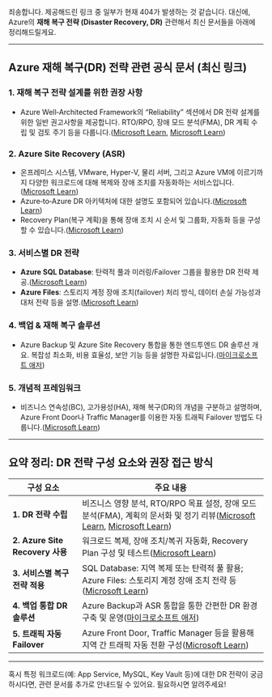 죄송합니다. 제공해드린 링크 중 일부가 현재 404가 발생하는 것 같습니다. 대신에, Azure의 **재해 복구 전략 (Disaster Recovery, DR)** 관련해서 최신 문서들을 아래에 정리해드릴게요.

---

## Azure 재해 복구(DR) 전략 관련 공식 문서 (최신 링크)

### 1. **재해 복구 전략 설계를 위한 권장 사항**

* Azure Well‑Architected Framework의 “Reliability” 섹션에서 DR 전략 설계를 위한 일반 권고사항을 제공합니다. RTO/RPO, 장애 모드 분석(FMA), DR 계획 수립 및 검토 주기 등을 다룹니다.([Microsoft Learn][1], [Microsoft Learn][2])

### 2. **Azure Site Recovery (ASR)**

* 온프레미스 시스템, VMware, Hyper-V, 물리 서버, 그리고 Azure VM에 이르기까지 다양한 워크로드에 대해 복제와 장애 조치를 자동화하는 서비스입니다.([Microsoft Learn][3])
* Azure‑to‑Azure DR 아키텍처에 대한 설명도 포함되어 있습니다.([Microsoft Learn][1])
* Recovery Plan(복구 계획)을 통해 장애 조치 시 순서 및 그룹화, 자동화 등을 구성할 수 있습니다.([Microsoft Learn][4])

### 3. **서비스별 DR 전략**

* **Azure SQL Database**: 탄력적 풀과 미러링/Failover 그룹을 활용한 DR 전략 제공.([Microsoft Learn][5])
* **Azure Files**: 스토리지 계정 장애 조치(failover) 처리 방식, 데이터 손실 가능성과 대처 전략 등을 설명.([Microsoft Learn][4])

### 4. **백업 & 재해 복구 솔루션**

* Azure Backup 및 Azure Site Recovery 통합을 통한 엔드투엔드 DR 솔루션 개요. 복잡성 최소화, 비용 효율성, 보안 기능 등을 설명한 자료입니다.([마이크로소프트 애저][6])

### 5. **개념적 프레임워크**

* 비즈니스 연속성(BC), 고가용성(HA), 재해 복구(DR)의 개념을 구분하고 설명하며, Azure Front Door나 Traffic Manager를 이용한 자동 트래픽 Failover 방법도 다룹니다.([Microsoft Learn][7])

---

## 요약 정리: DR 전략 구성 요소와 권장 접근 방식

| 구성 요소                         | 주요 내용                                                                                                 |
| ----------------------------- | ----------------------------------------------------------------------------------------------------- |
| **1. DR 전략 수립**               | 비즈니스 영향 분석, RTO/RPO 목표 설정, 장애 모드 분석(FMA), 계획의 문서화 및 정기 리뷰([Microsoft Learn][1], [Microsoft Learn][2]) |
| **2. Azure Site Recovery 사용** | 워크로드 복제, 장애 조치/복귀 자동화, Recovery Plan 구성 및 테스트([Microsoft Learn][8])                                   |
| **3. 서비스별 복구 전략 적용**          | SQL Database: 지역 복제 또는 탄력적 풀 활용; Azure Files: 스토리지 계정 장애 조치 전략 등([Microsoft Learn][5])                |
| **4. 백업 통합 DR 솔루션**           | Azure Backup과 ASR 통합을 통한 간편한 DR 환경 구축 및 운영([마이크로소프트 애저][9])                                           |
| **5. 트래픽 자동 Failover**        | Azure Front Door, Traffic Manager 등을 활용해 지역 간 트래픽 자동 전환 구성([Microsoft Learn][7])                      |

---

혹시 특정 워크로드(예: App Service, MySQL, Key Vault 등)에 대한 DR 전략이 궁금하시다면, 관련 문서를 추가로 안내드릴 수 있어요. 필요하시면 알려주세요!

[1]: https://learn.microsoft.com/ko-kr/azure/well-architected/reliability/disaster-recovery?utm_source=chatgpt.com "재해 복구 전략 설계를 위한 권장 사항"
[2]: https://learn.microsoft.com/en-us/azure/well-architected/reliability/disaster-recovery?utm_source=chatgpt.com "Recommendations for designing a disaster recovery strategy"
[3]: https://learn.microsoft.com/ko-kr/azure/site-recovery/physical-azure-disaster-recovery?utm_source=chatgpt.com "Azure에 온-프레미스 물리적 서버에 대한 재해 복구 설정"
[4]: https://learn.microsoft.com/ko-kr/azure/storage/files/files-disaster-recovery?utm_source=chatgpt.com "Azure Files에 대한 재해 복구 및 장애 조치(failover)"
[5]: https://learn.microsoft.com/ko-kr/azure/azure-sql/database/disaster-recovery-strategies-for-applications-with-elastic-pool?view=azuresql&utm_source=chatgpt.com "재해 복구 솔루션 설계 - Azure SQL Database"
[6]: https://azure.microsoft.com/ko-kr/solutions/backup-and-disaster-recovery?utm_source=chatgpt.com "백업 및 재해 복구"
[7]: https://learn.microsoft.com/en-us/azure/reliability/concept-business-continuity-high-availability-disaster-recovery?utm_source=chatgpt.com "What are business continuity, high availability, and disaster ..."
[8]: https://learn.microsoft.com/en-us/azure/site-recovery/?utm_source=chatgpt.com "Azure Site Recovery documentation"
[9]: https://azure.microsoft.com/en-us/solutions/backup-and-disaster-recovery?utm_source=chatgpt.com "Backup and Disaster Recovery"
